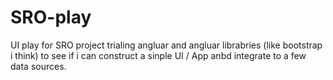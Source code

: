 # SRO-play
UI play for SRO project
trialing angluar and angluar librabries (like bootstrap i think) to see if i can construct a sinple UI / App anbd integrate to a few data sources.
